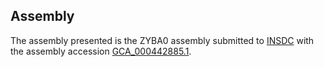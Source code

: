 

Assembly
--------

The assembly presented is the ZYBA0 assembly submitted to
[INSDC](http://www.insdc.org) with the assembly accession
[GCA\_000442885.1](http://www.ebi.ac.uk/ena/data/view/GCA_000442885.1).
